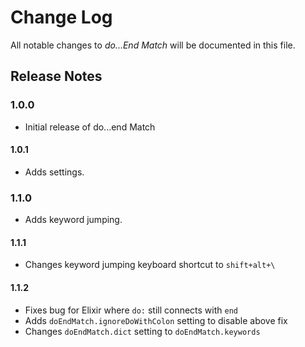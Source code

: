 # Change Log

All notable changes to _do...End Match_ will be documented in this file.

## Release Notes

### 1.0.0

- Initial release of do...end Match

#### 1.0.1

- Adds settings.

### 1.1.0

- Adds keyword jumping.

#### 1.1.1

- Changes keyword jumping keyboard shortcut to `shift+alt+\`

#### 1.1.2

- Fixes bug for Elixir where `do:` still connects with `end`
- Adds `doEndMatch.ignoreDoWithColon` setting to disable above fix
- Changes `doEndMatch.dict` setting to `doEndMatch.keywords`

